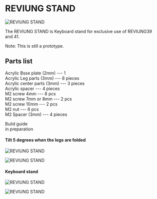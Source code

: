# REVIUNG STAND  
![REVIUNG STAND](https://github.com/gtips/reviung/blob/master/reviung-stand/image/r-st-01.jpg)  

The REVIUNG STAND is Keyboard stand for exclusive use of REVIUNG39 and 41.  

Note: This is still a prototype.  

## Parts list  
 
Acrylic Bsse plate (2mm) --- 1  
Acrylic Leg parts (3mm) --- 8 pieces  
Acrylic center parts (3mm) --- 3 pieces  
Acrylic spacer --- 4 pieces   
M2 screw 4mm --- 8 pcs  
M2 screw 7mm or 8mm --- 2 pcs  
M2 screw 10mm --- 2 pcs  
M2 nut --- 6 pcs  
M2 Spacer (3mm) --- 4 pieces   
  
Build guide  
in preparation   
  
#### Tilt 5 degrees when the legs are folded  
  
![REVIUNG STAND](https://github.com/gtips/reviung/blob/master/reviung-stand/image/r-st-02.jpg)  
  
![REVIUNG STAND](https://github.com/gtips/reviung/blob/master/reviung-stand/image/r-st-03.jpg)  
  
#### Keyboard stand  

![REVIUNG STAND](https://github.com/gtips/reviung/blob/master/reviung-stand/image/r-st-05.jpg)  

![REVIUNG STAND](https://github.com/gtips/reviung/blob/master/reviung-stand/image/r-st-07.jpg)  

